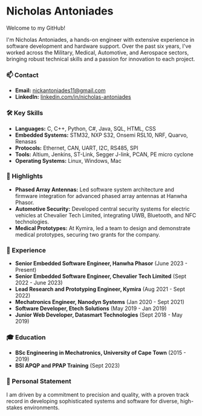 
# Nicholas Antoniades

Welcome to my GitHub!

I'm Nicholas Antoniades, a hands-on engineer with extensive experience in software development and hardware support. Over the past six years, I've worked across the Military, Medical, Automotive, and Aerospace sectors, bringing robust technical skills and a passion for innovation to each project.

### 📫 Contact
- **Email:** nickantoniades11@gmail.com
- **LinkedIn:** [linkedin.com/in/nicholas-antoniades](https://www.linkedin.com/in/nicholas-antoniades)

### 🛠️ Key Skills
- **Languages:** C, C++, Python, C#, Java, SQL, HTML, CSS
- **Embedded Systems:** STM32, NXP S32, Onsemi RSL10, NRF, Quarvo, Renasas
- **Protocols:** Ethernet, CAN, UART, I2C, RS485, SPI
- **Tools:** Altium, Jenkins, ST-Link, Segger J-link, PCAN, PE micro cyclone
- **Operating Systems:** Linux, Windows, Mac

### 📘 Highlights
- **Phased Array Antennas:** Led software system architecture and firmware integration for advanced phased array antennas at Hanwha Phasor.
- **Automotive Security:** Developed central security systems for electric vehicles at Chevalier Tech Limited, integrating UWB, Bluetooth, and NFC technologies.
- **Medical Prototypes:** At Kymira, led a team to design and demonstrate medical prototypes, securing two grants for the company.

### 💼 Experience
- **Senior Embedded Software Engineer, Hanwha Phasor** (June 2023 - Present)
- **Senior Embedded Software Engineer, Chevalier Tech Limited** (Sept 2022 - June 2023)
- **Lead Research and Prototyping Engineer, Kymira** (Aug 2021 - Sept 2022)
- **Mechatronics Engineer, Nanodyn Systems** (Jan 2020 - Sept 2021)
- **Software Developer, Etech Solutions** (May 2019 - Jan 2019)
- **Junior Web Developer, Datasmart Technologies** (Sept 2018 - May 2019)

### 🎓 Education
- **BSc Engineering in Mechatronics, University of Cape Town** (2015 - 2019)
- **BSI APQP and PPAP Training** (Sept 2023)

### 🌟 Personal Statement
I am driven by a commitment to precision and quality, with a proven track record in developing sophisticated systems and software for diverse, high-stakes environments.
